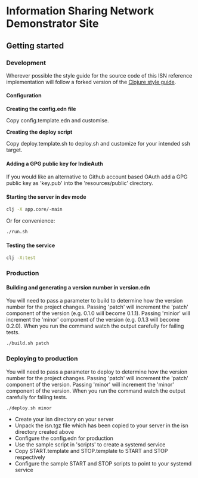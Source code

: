# Information Sharing Network Demonstrator Site

## Getting started

### Development

Wherever possible the style guide for the source code of this ISN reference implementation will follow a forked version of the [Clojure style guide](https://github.com/vox-machina/clojure-style-guide).

#### Configuration

**Creating the config.edn file**

Copy config.template.edn and customise.

**Creating the deploy script**

Copy deploy.template.sh to deploy.sh and customize for your intended ssh target.

#### Adding a GPG public key for IndieAuth

If you would like an alternative to Github account based OAuth add a GPG public key as 'key.pub' into the 'resources/public' directory.

#### Starting the server in dev mode

```bash
clj -X app.core/-main
```

Or for convenience:

```bash
./run.sh
```

#### Testing the service

```bash
clj -X:test
```

### Production

#### Building and generating a version number in version.edn

You will need to pass a parameter to build to determine how the version number for the project changes.
Passing 'patch' will increment the 'patch' component of the version (e.g. 0.1.0 will become 0.1.1).
Passing 'minior' will increment the 'minor' component of the version (e.g. 0.1.3 will become 0.2.0).
When you run the command watch the output carefully for failing tests.

```bash
./build.sh patch
```

### Deploying to production

You will need to pass a parameter to deploy to determine how the version number for the project changes.
Passing 'patch' will increment the 'patch' component of the version.
Passing 'minor' will increment the 'minor' component of the version.
When you run the command watch the output carefully for faliing tests.

```bash
./deploy.sh minor
```

- Create your isn directory on your server
- Unpack the isn.tgz file which has been copied to your server in the isn directory created above
- Configure the config.edn for production
- Use the sample script in 'scripts' to create a systemd service
- Copy START.template and STOP.template to START and STOP respectively
- Configure the sample START and STOP scripts to point to your systemd service
